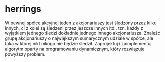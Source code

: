 # herrings

W pewnej spółce akcyjnej jeden z akcjonariuszy jest śledzony
przez kilku innych, ci z kolei są śledzeni przez jeszcze innych itd.. tzn.
każdy z wyjątkiem jednego śledzi dokładnie jednego innego akcjonariusza.
Znaleźć grupę akcjonariuszy o największym sumarycznym udziale w spółce,
ale taka w której nikt nikogo nie będzie śledził. Zaprojektuj i
zaimplementuj algorytm oparty na programowaniu dynamicznym, który
rozwiązuje powyższy problem.